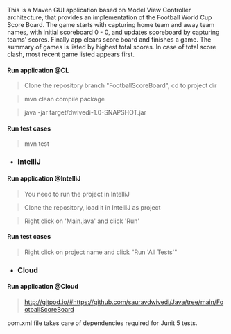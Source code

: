 This is a Maven GUI application based on Model View Controller architecture, that provides an implementation of the Football World Cup Score Board. The game starts with capturing home team and away team names, with initial scoreboard 0 - 0, and updates scoreboard by capturing teams' scores. Finally app clears score board and finishes a game. The summary of games is listed by highest total scores. In case of total score clash, most recent game listed appears first.

#### Run application @CL

> Clone the repository branch "FootballScoreBoard", cd to project dir

> mvn clean compile package

> java -jar target/dwivedi-1.0-SNAPSHOT.jar

#### Run test cases

> mvn test

- ### IntelliJ

#### Run application @IntelliJ

> You need to run the project in IntelliJ

> Clone the repository, load it in IntelliJ as project

> Right click on 'Main.java' and click 'Run'

#### Run test cases

> Right click on project name and click "Run 'All Tests'"

- ### Cloud

#### Run application @Cloud

> http://gitpod.io/#https://github.com/sauravdwivedi/Java/tree/main/FootballScoreBoard

pom.xml file takes care of dependencies required for Junit 5 tests.
